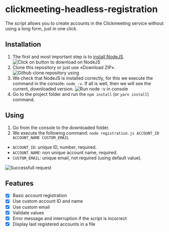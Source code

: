 # clickmeeting-headless-registration

The script allows you to create accounts in the Clickmeeting service without using a long form, just in one click.

## Installation

1. The first and most important step is to [install NodeJS](https://nodejs.org/en/).
![Click on button to download on NodeJS](https://i.imgur.com/htWXVO1.png)
2. Clone this repository or just use «Download ZIP».
![Github clone repository using](https://i.imgur.com/G30nOXG.png)
3. We check that NodeJS is installed correctly, for this we execute the command in the console: `node -v`. If all is well, then we will see the current, downloaded version.
![Run node -v in console](https://i.imgur.com/98SBIvK.png)
4. Go to the project folder and run the `npm install` (or `yarn install`) command.

## Using

1. Go from the console to the downloaded folder.
2. We execute the following command: `node registration.js ACCOUNT_ID ACCOUNT_NAME CUSTOM_EMAIL`

* `ACCOUNT_ID`: unique ID, number, required.
* `ACCOUNT_NAME`: non unique account name, required.
* `CUSTOM_EMAIL`: unique email, not required (using default value).

![Successfull request](https://i.imgur.com/7dglOa5.png)

## Features

- [x] Basic account registration
- [x] Use custom account ID and name
- [x] Use custom email
- [x] Validate values
- [x] Error message and interruption if the script is incorrect
- [x] Display last registered accounts in a file
